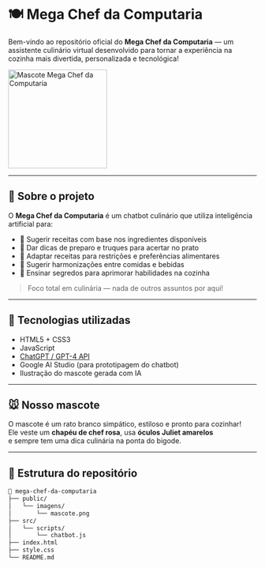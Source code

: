 # 🍽️ Mega Chef da Computaria

Bem-vindo ao repositório oficial do **Mega Chef da Computaria** — um assistente culinário virtual desenvolvido para tornar a experiência na cozinha mais divertida, personalizada e tecnológica!

<img src="https://ibb.co/rG2YGLGc" alt="Mascote Mega Chef da Computaria" width="200" />

---

## 🧠 Sobre o projeto

O **Mega Chef da Computaria** é um chatbot culinário que utiliza inteligência artificial para:

- 🥕 Sugerir receitas com base nos ingredientes disponíveis  
- 🧂 Dar dicas de preparo e truques para acertar no prato  
- 🥦 Adaptar receitas para restrições e preferências alimentares  
- 🍷 Sugerir harmonizações entre comidas e bebidas  
- 🔪 Ensinar segredos para aprimorar habilidades na cozinha  

> Foco total em culinária — nada de outros assuntos por aqui!

---

## 🚀 Tecnologias utilizadas

- HTML5 + CSS3  
- JavaScript  
- [ChatGPT / GPT-4 API](https://platform.openai.com/)  
- Google AI Studio (para prototipagem do chatbot)  
- Ilustração do mascote gerada com IA  

---

## 🐭 Nosso mascote

O mascote é um rato branco simpático, estiloso e pronto para cozinhar!  
Ele veste um **chapéu de chef rosa**, usa **óculos Juliet amarelos**  
e sempre tem uma dica culinária na ponta do bigode.

---

## 📂 Estrutura do repositório

```bash
📁 mega-chef-da-computaria
├── public/
│   └── imagens/
│       └── mascote.png
├── src/
│   └── scripts/
│       └── chatbot.js
├── index.html
├── style.css
└── README.md
